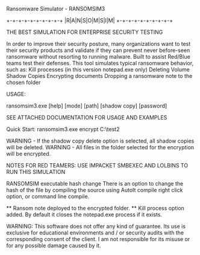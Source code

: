 Ransomware Simulator - RANSOMSIM3

 +-+-+-+-+-+-+-+-+-+
 |R|A|N|S|O|M|S|I|M|
 +-+-+-+-+-+-+-+-+-+

THE BEST SIMULATION FOR ENTERPRISE SECURITY TESTING


In order to improve their security posture, many organizations want to test their security products and validate if they can prevent never before-seen ransomware without resorting to running malware. 
Built to assist Red/Blue teams test their defenses. 
This tool simulates typical ransomware behavior, such as: 
Kill processes (in this version notepad.exe only)
 Deleting Volume Shadow Copies 
Encrypting documents
Dropping a ransomware note to the chosen folder 

USAGE:

ransomsim3.exe [help] [mode] [path] [shadow copy] [password]

SEE ATTACHED DOCUMENTATION FOR USAGE AND EXAMPLES

Quick Start: ransomsim3.exe encrypt C:\test2 

WARNING - If the shadow copy delete option is selected, all shadow copies will be deleted. 
WARNING - All files in the folder selected for the encryption will be encrypted. 

NOTES FOR RED TEAMERS:
USE IMPACKET SMBEXEC AND LOLBINS TO RUN THIS SIMULATION

RANSOMSIM executable hash change
There is an option to change the hash of the file by compiling the source using AutoIt compile right click option, or command line compile.



** Ransom note deployed to the encrypted folder. 
** Kill process option added. By default it closes the notepad.exe process if it exists. 

WARNING:
This software does not offer any kind of guarantee. Its use is exclusive for educational environments and / or security audits with the corresponding consent of the client. I am not responsible for its misuse or for any possible damage caused by it.
